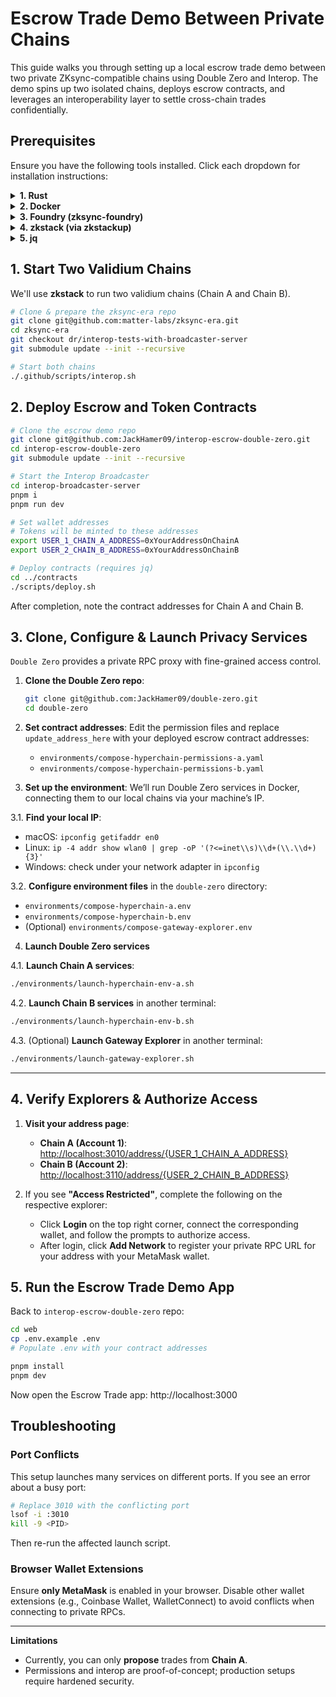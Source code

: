 Escrow Trade Demo Between Private Chains
========================================

This guide walks you through setting up a local escrow trade demo between two private ZKsync-compatible chains using Double Zero and Interop. The demo spins up two isolated chains, deploys escrow contracts, and leverages an interoperability layer to settle cross-chain trades confidentially.

## Prerequisites

Ensure you have the following tools installed. Click each dropdown for installation instructions:

<details>
  <summary><strong>1. Rust</strong></summary>

  Install via Rustup:
  ```bash
  curl --proto '=https' --tlsv1.2 -sSf https://sh.rustup.rs | sh
  rustup install stable
  ```
</details>

<details>
  <summary><strong>2. Docker</strong></summary>

  Follow Docker’s official instructions for your OS:
  - https://docs.docker.com/engine/install/
</details>

<details>
  <summary><strong>3. Foundry (zksync-foundry)</strong></summary>

  Install Foundry following the ZKsync documentation:
  - https://docs.zksync.io/zksync-era/tooling/foundry/installation
</details>

<details>
  <summary><strong>4. zkstack (via zkstackup)</strong></summary>

  Install zkstack following the ZK Stack documentation:
  - https://docs.zksync.io/zk-stack/running/quickstart#install-zk-stack-cli
</details>

<details>
  <summary><strong>5. jq</strong></summary>

  - **macOS**: `brew install jq`
  - **Ubuntu**: `sudo apt-get install jq`
  - **Windows (WSL)**: `sudo apt-get install jq`
</details>

## 1. Start Two Validium Chains

We'll use **zkstack** to run two validium chains (Chain A and Chain B).

```bash
# Clone & prepare the zksync-era repo
git clone git@github.com:matter-labs/zksync-era.git
cd zksync-era
git checkout dr/interop-tests-with-broadcaster-server
git submodule update --init --recursive

# Start both chains
./.github/scripts/interop.sh
```

## 2. Deploy Escrow and Token Contracts

```bash
# Clone the escrow demo repo
git clone git@github.com:JackHamer09/interop-escrow-double-zero.git
cd interop-escrow-double-zero
git submodule update --init --recursive

# Start the Interop Broadcaster
cd interop-broadcaster-server
pnpm i
pnpm run dev

# Set wallet addresses
# Tokens will be minted to these addresses
export USER_1_CHAIN_A_ADDRESS=0xYourAddressOnChainA
export USER_2_CHAIN_B_ADDRESS=0xYourAddressOnChainB

# Deploy contracts (requires jq)
cd ../contracts
./scripts/deploy.sh
```

After completion, note the contract addresses for Chain A and Chain B.

## 3. Clone, Configure & Launch Privacy Services

`Double Zero` provides a private RPC proxy with fine-grained access control.

1. **Clone the Double Zero repo**:
   ```bash
   git clone git@github.com:JackHamer09/double-zero.git
   cd double-zero
   ```

2. **Set contract addresses**:
   Edit the permission files and replace `update_address_here` with your deployed escrow contract addresses:
   - `environments/compose-hyperchain-permissions-a.yaml`
   - `environments/compose-hyperchain-permissions-b.yaml`

3. **Set up the environment**:
   We’ll run Double Zero services in Docker, connecting them to our local chains via your machine’s IP.

3.1. **Find your local IP**:
   - macOS: `ipconfig getifaddr en0`
   - Linux: `ip -4 addr show wlan0 | grep -oP '(?<=inet\\s)\\d+(\\.\\d+){3}'`
   - Windows: check under your network adapter in `ipconfig`

3.2. **Configure environment files** in the `double-zero` directory:
   - `environments/compose-hyperchain-a.env`
   - `environments/compose-hyperchain-b.env`
   - (Optional) `environments/compose-gateway-explorer.env`

4. **Launch Double Zero services**

4.1. **Launch Chain A services**:
   ```bash
   ./environments/launch-hyperchain-env-a.sh
   ```

4.2. **Launch Chain B services** in another terminal:
   ```bash
   ./environments/launch-hyperchain-env-b.sh
   ```

4.3. (Optional) **Launch Gateway Explorer** in another terminal:
   ```bash
   ./environments/launch-gateway-explorer.sh
   ```

---

## 4. Verify Explorers & Authorize Access

1. **Visit your address page**:
   - **Chain A (Account 1)**: [http://localhost:3010/address/{USER_1_CHAIN_A_ADDRESS}](http://localhost:3010)
   - **Chain B (Account 2)**: [http://localhost:3110/address/{USER_2_CHAIN_B_ADDRESS}](http://localhost:3110)

2. If you see **"Access Restricted"**, complete the following on the respective explorer:
   - Click **Login** on the top right corner, connect the corresponding wallet, and follow the prompts to authorize access.
   - After login, click **Add Network** to register your private RPC URL for your address with your MetaMask wallet.

## 5. Run the Escrow Trade Demo App

Back to `interop-escrow-double-zero` repo:
```bash
cd web
cp .env.example .env
# Populate .env with your contract addresses

pnpm install
pnpm dev
```

Now open the Escrow Trade app: http://localhost:3000

## Troubleshooting

### Port Conflicts

This setup launches many services on different ports. If you see an error about a busy port:
```bash
# Replace 3010 with the conflicting port
lsof -i :3010
kill -9 <PID>
```
Then re-run the affected launch script.

### Browser Wallet Extensions

Ensure **only MetaMask** is enabled in your browser. Disable other wallet extensions (e.g., Coinbase Wallet, WalletConnect) to avoid conflicts when connecting to private RPCs.

---

**Limitations**

- Currently, you can only **propose** trades from **Chain A**.
- Permissions and interop are proof-of-concept; production setups require hardened security.

